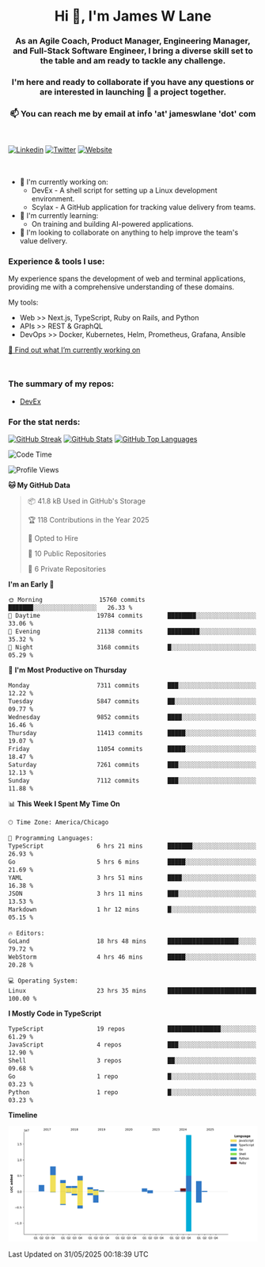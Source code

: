 <h1 align="center">Hi 👋, I'm James W Lane</h1>
<h3 align="center">As an Agile Coach, Product Manager, Engineering Manager, and Full-Stack Software Engineer, I bring a diverse skill set to the table and am ready to tackle any challenge.</h3>
<h3 align="center">I'm here and ready to collaborate if you have any questions or are interested in launching 🚀 a project together.</h3>

<div style="margin-top: 16px;" />

<h3 align="center">📫 You can reach me by email at info 'at' jameswlane 'dot' com</h3>

<div style="margin-top: 48px;" />

[![Linkedin](https://img.shields.io/badge/LinkedIn-0077B5?style=for-the-badge&logo=linkedin&logoColor=white)](https://www.linkedin.com/in/jameswlane/)
[![Twitter](https://img.shields.io/badge/Twitter-1DA1F2?style=for-the-badge&logo=twitter&logoColor=white)](https://x.com/jameswlane)
[![Website](https://img.shields.io/website?down_color=red&down_message=offline&style=for-the-badge&up_color=green&up_message=up&url=https%3A%2F%2Fwww.jameswlane.com)](https://www.jameswlane.com)

<div style="margin-top: 48px;" />

- 🔭 I'm currently working on:
  - DevEx - A shell script for setting up a Linux development environment.
  - Scylax - A GitHub application for tracking value delivery from teams.
- 🌱 I'm currently learning:
  - On training and building AI-powered applications.
- 👯 I'm looking to collaborate on anything to help improve the team's value delivery.

### Experience & tools I use:

My experience spans the development of web and terminal applications, providing me with a comprehensive understanding of these domains.

My tools:
- Web >> Next.js, TypeScript, Ruby on Rails, and Python
- APIs >> REST & GraphQL
- DevOps >> Docker, Kubernetes, Helm, Prometheus, Grafana, Ansible

[🔭 Find out what I’m currently working on](https://www.jameswlane.com/now)  

<div style="margin-top: 50px;"/>

### The summary of my repos:
- [DevEx](https://github.com/jameswlane/devex)  

### For the stat nerds:
[![GitHub Streak](https://github-readme-streak-stats.herokuapp.com?user=jameswlane&theme=tokyonight)](https://git.io/streak-stats)
[![GitHub Stats](https://github-readme-stats.vercel.app/api?username=jameswlane&show_icons=true&theme=tokyonight)](https://github-readme-stats.vercel.app)
[![GitHub Top Languages](https://github-readme-stats.vercel.app/api/top-langs?username=jameswlane&show_icons=true&locale=en&layout=compact&theme=tokyonight)](https://github-readme-stats.vercel.app)

<!--START_SECTION:waka-->
![Code Time](http://img.shields.io/badge/Code%20Time-548%20hrs%2055%20mins-blue)

![Profile Views](http://img.shields.io/badge/Profile%20Views-0-blue)

**🐱 My GitHub Data** 

> 📦 41.8 kB Used in GitHub's Storage 
 > 
> 🏆 118 Contributions in the Year 2025
 > 
> 💼 Opted to Hire
 > 
> 📜 10 Public Repositories 
 > 
> 🔑 6 Private Repositories 
 > 
**I'm an Early 🐤** 

```text
🌞 Morning                15760 commits       ███████░░░░░░░░░░░░░░░░░░   26.33 % 
🌆 Daytime                19784 commits       ████████░░░░░░░░░░░░░░░░░   33.06 % 
🌃 Evening                21138 commits       █████████░░░░░░░░░░░░░░░░   35.32 % 
🌙 Night                  3168 commits        █░░░░░░░░░░░░░░░░░░░░░░░░   05.29 % 
```
📅 **I'm Most Productive on Thursday** 

```text
Monday                   7311 commits        ███░░░░░░░░░░░░░░░░░░░░░░   12.22 % 
Tuesday                  5847 commits        ██░░░░░░░░░░░░░░░░░░░░░░░   09.77 % 
Wednesday                9852 commits        ████░░░░░░░░░░░░░░░░░░░░░   16.46 % 
Thursday                 11413 commits       █████░░░░░░░░░░░░░░░░░░░░   19.07 % 
Friday                   11054 commits       █████░░░░░░░░░░░░░░░░░░░░   18.47 % 
Saturday                 7261 commits        ███░░░░░░░░░░░░░░░░░░░░░░   12.13 % 
Sunday                   7112 commits        ███░░░░░░░░░░░░░░░░░░░░░░   11.88 % 
```


📊 **This Week I Spent My Time On** 

```text
🕑︎ Time Zone: America/Chicago

💬 Programming Languages: 
TypeScript               6 hrs 21 mins       ███████░░░░░░░░░░░░░░░░░░   26.93 % 
Go                       5 hrs 6 mins        █████░░░░░░░░░░░░░░░░░░░░   21.69 % 
YAML                     3 hrs 51 mins       ████░░░░░░░░░░░░░░░░░░░░░   16.38 % 
JSON                     3 hrs 11 mins       ███░░░░░░░░░░░░░░░░░░░░░░   13.53 % 
Markdown                 1 hr 12 mins        █░░░░░░░░░░░░░░░░░░░░░░░░   05.15 % 

🔥 Editors: 
GoLand                   18 hrs 48 mins      ████████████████████░░░░░   79.72 % 
WebStorm                 4 hrs 46 mins       █████░░░░░░░░░░░░░░░░░░░░   20.28 % 

💻 Operating System: 
Linux                    23 hrs 35 mins      █████████████████████████   100.00 % 
```

**I Mostly Code in TypeScript** 

```text
TypeScript               19 repos            ███████████████░░░░░░░░░░   61.29 % 
JavaScript               4 repos             ███░░░░░░░░░░░░░░░░░░░░░░   12.90 % 
Shell                    3 repos             ██░░░░░░░░░░░░░░░░░░░░░░░   09.68 % 
Go                       1 repo              █░░░░░░░░░░░░░░░░░░░░░░░░   03.23 % 
Python                   1 repo              █░░░░░░░░░░░░░░░░░░░░░░░░   03.23 % 
```



**Timeline**

![Lines of Code chart](https://raw.githubusercontent.com/jameswlane/jameswlane/main/assets/bar_graph.png)


 Last Updated on 31/05/2025 00:18:39 UTC
<!--END_SECTION:waka-->
